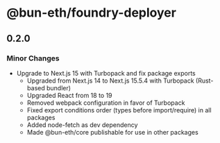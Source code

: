 # @bun-eth/foundry-deployer

## 0.2.0

### Minor Changes

- Upgrade to Next.js 15 with Turbopack and fix package exports
  - Upgraded from Next.js 14 to Next.js 15.5.4 with Turbopack (Rust-based bundler)
  - Upgraded React from 18 to 19
  - Removed webpack configuration in favor of Turbopack
  - Fixed export conditions order (types before import/require) in all packages
  - Added node-fetch as dev dependency
  - Made @bun-eth/core publishable for use in other packages
